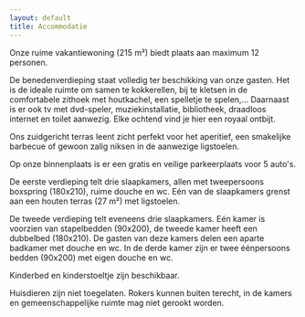 ```yaml
---
layout: default
title: Accommodatie
---
```


Onze ruime vakantiewoning (215 m²) biedt plaats aan maximum 12 personen.

De benedenverdieping staat volledig ter beschikking van onze gasten. Het is de ideale ruimte om samen te kokkerellen, bij te kletsen in de comfortabele zithoek met houtkachel, een spelletje te spelen,... Daarnaast is er ook tv met dvd-speler, muziekinstallatie, bibliotheek, draadloos internet en toilet aanwezig. 
Elke ochtend vind je hier een royaal ontbijt.

Ons zuidgericht terras leent zicht perfekt voor het aperitief, een smakelijke barbecue of gewoon zalig niksen in de aanwezige ligstoelen.

Op onze binnenplaats is er een gratis en veilige parkeerplaats voor 5 auto's.

De eerste verdieping telt drie slaapkamers, allen met tweepersoons boxspring (180x210), ruime douche en wc. Eén van de slaapkamers grenst aan een houten terras (27 m²) met ligstoelen.

De tweede verdieping telt eveneens drie slaapkamers. Eén kamer is voorzien van stapelbedden (90x200), de tweede kamer heeft een dubbelbed (180x210). De gasten van deze kamers delen een aparte badkamer met douche en wc. 
In de derde kamer zijn er twee éénpersoons bedden (90x200) met eigen douche en wc.

Kinderbed en kinderstoeltje zijn beschikbaar.

Huisdieren zijn niet toegelaten. Rokers kunnen buiten terecht, in de kamers en gemeenschappelijke ruimte mag niet gerookt worden.

